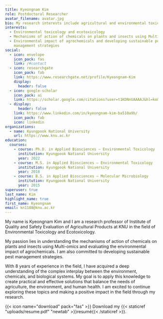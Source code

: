 ```yaml
---
title: Kyeongnam Kim
role: Postdoctoral Researcher
avatar_filename: avatar.jpg
bio: My research interests include agricultural and environmental toxicology.
interests:
  - Environmental toxicology and ecotoxicology
  - Mechanisms of action of chemicals on plants and insects using Multi-omics
  - Environmental impact of agrochemicals and developing sustainable pest
    management strategies
social:
  - icon: envelope
    icon_pack: fas
    link: /#contact
  - icon: researchgate
    icon_pack: fab
    link: https://www.researchgate.net/profile/Kyeongnam-Kim
    display:
      header: false
  - icon: google-scholar
    icon_pack: ai
    link: https://scholar.google.com/citations?user=t1KDNnUAAAAJ&hl=ko&oi=ao
  - display:
      header: false
    link: https://www.linkedin.com/in/kyeongnam-kim-ba510a9b/
    icon_pack: fab
    icon: linkedin
organizations:
  - name: Kyungpook National University
    url: https://www.knu.ac.kr
education:
  courses:
    - course: Ph.D. in Applied Biosciences – Environmental Toxicology
      institution: Kyungpook National University
      year: 2022
    - course: M.S. in Applied Biosciences – Environmental Toxicology
      institution: Kyungpook National University
      year: 2018
    - course: B.S. in Applied Biosciences – Molecular Microbiology
      institution: Kyungpook National University
      year: 2015
superuser: true
last_name: Kim
highlight_name: true
first_name: Kyeongnam
email: kn1188@knu.ac.kr
---
```

My name is Kyeongnam Kim and I am a research professor of Institute of Quality and Safety Evaluation of Agricultural Products at KNU in the field of Environmental Toxicology and Ecotoxicology. 

My passion lies in understanding the mechanisms of action of chemicals on plants and insects using Multi-omics and evaluating the environmental impact of agrochemicals. I am also committed to developing sustainable pest management strategies. 

With 8 years of experience in the field, I have acquired a deep understanding of the complex interplay between the environment, chemicals, and biological systems. My goal is to apply this knowledge to create practical and effective solutions that balance the needs of agriculture, the environment, and human health. I am excited to continue exploring these topics and making a positive impact in the field through my research.

{{< icon name="download" pack="fas" >}} Download my {{< staticref "uploads/resume.pdf" "newtab" >}}resumé{{< /staticref >}}.